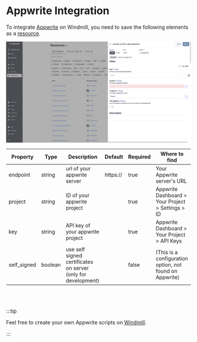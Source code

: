 # Appwrite Integration

To integrate [Appwrite](https://appwrite.io/) on Windmill, you need to save the following elements as a [resource](../core_concepts/3_resources_and_types/index.md).

![Add Appwrite Resource](../assets/integrations/add-apprite.png)


| Property     | Type    | Description                                                | Default | Required | Where to find                                          |
|--------------|---------|------------------------------------------------------------|---------|----------|--------------------------------------------------------|
| endpoint     | string  | url of your appwrite server                                | https:// | true     | Your Appwrite server's URL                             |
| project      | string  | ID of your appwrite project                                |         | true     | Appwrite Dashboard > Your Project > Settings > ID      |
| key          | string  | API key of your appwrite project                           |         | true     | Appwrite Dashboard > Your Project > API Keys           |
| self_signed  | boolean | use self signed certificates on server (only for development) |         | false    | (This is a configuration option, not found on Appwrite)|

<br/><br/>

:::tip

Feel free to create your own Appwrite scripts on [Windmill](../getting_started/00_how_to_use_windmill/index.md).

:::